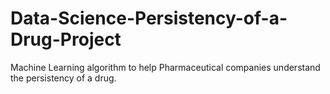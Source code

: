 # Data-Science-Persistency-of-a-Drug-Project
Machine Learning algorithm to help Pharmaceutical companies understand the persistency of a drug. 
